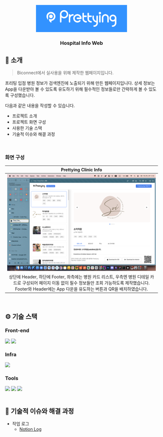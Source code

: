 <div align="center">

<!-- logo -->
<img src="/public/images/logo1.png" width="300"/>

### Hospital Info Web

</div> 

## 📝 소개
> Biconnect에서 실사용을 위해 제작한 웹페이지입니다.

프리팅 입점 병원 정보가 검색엔진에 노출되기 위해 만든 웹페이지입니다.
상세 정보는 App을 다운받아 볼 수 있도록 유도하기 위해 필수적인 정보들로만 간략하게 볼 수 있도록 구성했습니다.

다음과 같은 내용을 작성할 수 있습니다.
- 프로젝트 소개
- 프로젝트 화면 구성
- 사용한 기술 스택
- 기술적 이슈와 해결 과정

<br />

### 화면 구성
|Prettying Clinic Info|
|:---:|
|<img src="/public/images/exscreen.png" width="600"/>|
|상단에 Header, 하단에 Footer, 좌측에는 병원 카드 리스트, 우측엔 병원 디테일 카드로 구성되어 페이지 이동 없이 필수 정보들만 조회 가능하도록 제작했습니다. Footer와 Header에는 App 다운을 유도하는 버튼과 QR을 배치하였습니다.|

<br />

## ⚙ 기술 스택
### Front-end
<div>
<img src="https://github.com/yewon-Noh/readme-template/blob/main/skills/JavaScript.png?raw=true" width="80">
<img src="https://github.com/yewon-Noh/readme-template/blob/main/skills/React.png?raw=true" width="80">
</div>

### Infra
<div>
<img src="https://github.com/yewon-Noh/readme-template/blob/main/skills/AWSEC2.png?raw=true" width="80">
</div>

### Tools
<div>
<img src="https://github.com/yewon-Noh/readme-template/blob/main/skills/Github.png?raw=true" width="80">
<img src="https://github.com/yewon-Noh/readme-template/blob/main/skills/Notion.png?raw=true" width="80">
<img src="https://github.com/yewon-Noh/readme-template/blob/main/skills/Figma.png?raw=true" width="80">
</div>

<br />

## 🤔 기술적 이슈와 해결 과정
- 작업 로그
    - [Notion Log](https://curved-cobalt-671.notion.site/net-Hospital-Info-1d03c4f03a73800fa5baca6be89e55fb?pvs=4)
